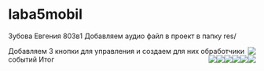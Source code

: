 # laba5mobil
Зубова Евгения 803в1
Добавляем аудио файл в проект в папку res/

<img style="float: right;" src="4.jpg">
Добавляем 3 кнопки для управления и создаем для них обработчики событий

<img style="float: right;" src="1.jpg">
<img style="float: right;" src="2.jpg">
<img style="float: right;" src="5.jpg">
<img style="float: right;" src="6.jpg">
<img style="float: right;" src="3.jpg">
Итог
<img style="float: right;" src="7.jpg">
